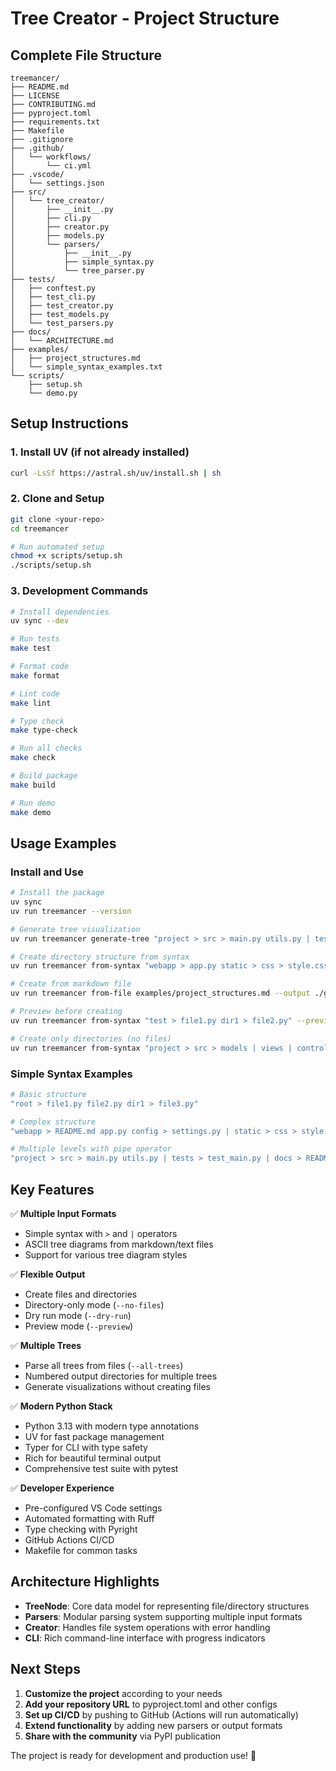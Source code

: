 # Tree Creator - Project Structure

## Complete File Structure

```
treemancer/
├── README.md
├── LICENSE
├── CONTRIBUTING.md
├── pyproject.toml
├── requirements.txt
├── Makefile
├── .gitignore
├── .github/
│   └── workflows/
│       └── ci.yml
├── .vscode/
│   └── settings.json
├── src/
│   └── tree_creator/
│       ├── __init__.py
│       ├── cli.py
│       ├── creator.py
│       ├── models.py
│       └── parsers/
│           ├── __init__.py
│           ├── simple_syntax.py
│           └── tree_parser.py
├── tests/
│   ├── conftest.py
│   ├── test_cli.py
│   ├── test_creator.py
│   ├── test_models.py
│   └── test_parsers.py
├── docs/
│   └── ARCHITECTURE.md
├── examples/
│   ├── project_structures.md
│   └── simple_syntax_examples.txt
└── scripts/
    ├── setup.sh
    └── demo.py
```

## Setup Instructions

### 1. Install UV (if not already installed)
```bash
curl -LsSf https://astral.sh/uv/install.sh | sh
```

### 2. Clone and Setup
```bash
git clone <your-repo>
cd treemancer

# Run automated setup
chmod +x scripts/setup.sh
./scripts/setup.sh
```

### 3. Development Commands
```bash
# Install dependencies
uv sync --dev

# Run tests
make test

# Format code  
make format

# Lint code
make lint

# Type check
make type-check

# Run all checks
make check

# Build package
make build

# Run demo
make demo
```

## Usage Examples

### Install and Use
```bash
# Install the package
uv sync
uv run treemancer --version

# Generate tree visualization
uv run treemancer generate-tree "project > src > main.py utils.py | tests > test_main.py"

# Create directory structure from syntax
uv run treemancer from-syntax "webapp > app.py static > css > style.css | js > app.js" --output ./myproject

# Create from markdown file  
uv run treemancer from-file examples/project_structures.md --output ./generated

# Preview before creating
uv run treemancer from-syntax "test > file1.py dir1 > file2.py" --preview --dry-run

# Create only directories (no files)
uv run treemancer from-syntax "project > src > models | views | controllers" --no-files
```

### Simple Syntax Examples
```bash
# Basic structure
"root > file1.py file2.py dir1 > file3.py"

# Complex structure  
"webapp > README.md app.py config > settings.py | static > css > style.css | js > app.js | templates > index.html"

# Multiple levels with pipe operator
"project > src > main.py utils.py | tests > test_main.py | docs > README.md"
```

## Key Features

✅ **Multiple Input Formats**
- Simple syntax with `>` and `|` operators
- ASCII tree diagrams from markdown/text files
- Support for various tree diagram styles

✅ **Flexible Output**
- Create files and directories
- Directory-only mode (`--no-files`)
- Dry run mode (`--dry-run`)
- Preview mode (`--preview`)

✅ **Multiple Trees**
- Parse all trees from files (`--all-trees`)
- Numbered output directories for multiple trees
- Generate visualizations without creating files

✅ **Modern Python Stack**
- Python 3.13 with modern type annotations
- UV for fast package management
- Typer for CLI with type safety
- Rich for beautiful terminal output
- Comprehensive test suite with pytest

✅ **Developer Experience**
- Pre-configured VS Code settings
- Automated formatting with Ruff
- Type checking with Pyright  
- GitHub Actions CI/CD
- Makefile for common tasks

## Architecture Highlights

- **TreeNode**: Core data model for representing file/directory structures
- **Parsers**: Modular parsing system supporting multiple input formats
- **Creator**: Handles file system operations with error handling
- **CLI**: Rich command-line interface with progress indicators

## Next Steps

1. **Customize the project** according to your needs
2. **Add your repository URL** to pyproject.toml and other configs
3. **Set up CI/CD** by pushing to GitHub (Actions will run automatically)
4. **Extend functionality** by adding new parsers or output formats
5. **Share with the community** via PyPI publication

The project is ready for development and production use! 🚀